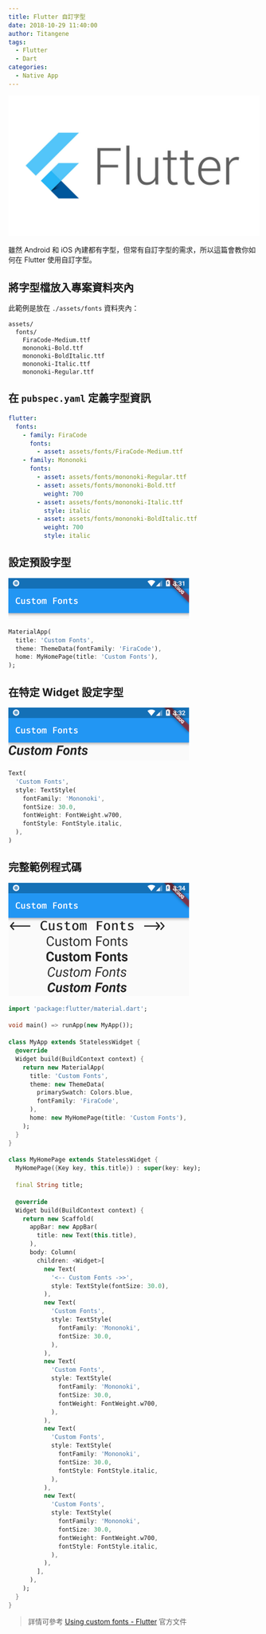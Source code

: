 ```yaml
---
title: Flutter 自訂字型
date: 2018-10-29 11:40:00
author: Titangene
tags:
  - Flutter
  - Dart
categories:
  - Native App
---
```


![](flutter-install-on-windows/flutter.jpg)

雖然 Android 和 iOS 內建都有字型，但常有自訂字型的需求，所以這篇會教你如何在 Flutter 使用自訂字型。

<!-- more -->

## 將字型檔放入專案資料夾內
此範例是放在 `./assets/fonts` 資料夾內：

```
assets/
  fonts/
    FiraCode-Medium.ttf
    mononoki-Bold.ttf
    mononoki-BoldItalic.ttf
    mononoki-Italic.ttf
    mononoki-Regular.ttf
```

## 在 `pubspec.yaml` 定義字型資訊

```yaml
flutter:
  fonts:
    - family: FiraCode
      fonts:
        - asset: assets/fonts/FiraCode-Medium.ttf
    - family: Mononoki
      fonts:
        - asset: assets/fonts/mononoki-Regular.ttf
        - asset: assets/fonts/mononoki-Bold.ttf
          weight: 700
        - asset: assets/fonts/mononoki-Italic.ttf
          style: italic
        - asset: assets/fonts/mononoki-BoldItalic.ttf
          weight: 700
          style: italic
```

## 設定預設字型

![](flutter-custom-fonts/flutter_set-default-font.png)

```dart
MaterialApp(
  title: 'Custom Fonts',
  theme: ThemeData(fontFamily: 'FiraCode'),
  home: MyHomePage(title: 'Custom Fonts'),
);
```

## 在特定 Widget 設定字型

![](flutter-custom-fonts/flutter_set-the-font-on-a-specific-widget.png)

```dart
Text(
  'Custom Fonts',
  style: TextStyle(
    fontFamily: 'Mononoki',
    fontSize: 30.0,
    fontWeight: FontWeight.w700,
    fontStyle: FontStyle.italic,
  ),
)
```

## 完整範例程式碼

![](flutter-custom-fonts/flutter_custom-fonts_demo.png)

```dart
import 'package:flutter/material.dart';

void main() => runApp(new MyApp());

class MyApp extends StatelessWidget {
  @override
  Widget build(BuildContext context) {
    return new MaterialApp(
      title: 'Custom Fonts',
      theme: new ThemeData(
        primarySwatch: Colors.blue,
        fontFamily: 'FiraCode',
      ),
      home: new MyHomePage(title: 'Custom Fonts'),
    );
  }
}

class MyHomePage extends StatelessWidget {
  MyHomePage({Key key, this.title}) : super(key: key);

  final String title;

  @override
  Widget build(BuildContext context) {
    return new Scaffold(
      appBar: new AppBar(
        title: new Text(this.title),
      ),
      body: Column(
        children: <Widget>[
          new Text(
            '<-- Custom Fonts ->>',
            style: TextStyle(fontSize: 30.0),
          ),
          new Text(
            'Custom Fonts',
            style: TextStyle(
              fontFamily: 'Mononoki',
              fontSize: 30.0,
            ),
          ),
          new Text(
            'Custom Fonts',
            style: TextStyle(
              fontFamily: 'Mononoki',
              fontSize: 30.0,
              fontWeight: FontWeight.w700,
            ),
          ),
          new Text(
            'Custom Fonts',
            style: TextStyle(
              fontFamily: 'Mononoki',
              fontSize: 30.0,
              fontStyle: FontStyle.italic,
            ),
          ),
          new Text(
            'Custom Fonts',
            style: TextStyle(
              fontFamily: 'Mononoki',
              fontSize: 30.0,
              fontWeight: FontWeight.w700,
              fontStyle: FontStyle.italic,
            ),
          ),
        ],
      ),
    );
  }
}

```

> 詳情可參考 [Using custom fonts - Flutter](https://flutter.io/cookbook/design/fonts/) 官方文件